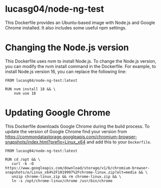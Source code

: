 # lucasg04/node-ng-test

This Dockerfile provides an Ubuntu-based image with Node.js and Google Chrome installed. It also includes some useful npm settings.

# Changing the Node.js version

This Dockerfile uses nvm to install Node.js. To change the Node.js version, you can modify the nvm install command in the Dockerfile. For example, to install Node.js version 16, you can replace the following line:

```
FROM lucasg04/node-ng-test:latest

RUN nvm install 18 && \
    nvm use 18
```

# Updating Google Chrome

This Dockerfile downloads Google Chrome during the build process. To update the version of Google Chrome find your version from https://commondatastorage.googleapis.com/chromium-browser-snapshots/index.html?prefix=Linux_x64 and add this to your `Dockerfile`.

```
FROM lucasg04/node-ng-test:latest

RUN cd /opt && \
   curl -k -O https://www.googleapis.com/download/storage/v1/b/chromium-browser-snapshots/o/Linux_x64%2F1019997%2Fchrome-linux.zip?alt=media && \
   unzip chrome-linux.zip && rm chrome-linux.zip && \
   ln -s /opt/chrome-linux/chrome /usr/bin/chrome
```

